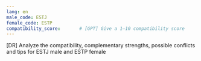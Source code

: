 ```yaml
---
lang: en
male_code: ESTJ
female_code: ESTP
compatibility_score:       # [GPT] Give a 1–10 compatibility score
---
```


[DR] Analyze the compatibility, complementary strengths, possible conflicts and tips for ESTJ male and ESTP female

